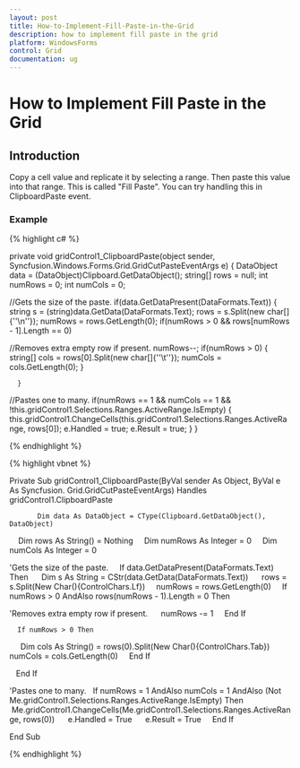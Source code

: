 ```yaml
---
layout: post
title: How-to-Implement-Fill-Paste-in-the-Grid
description: how to implement fill paste in the grid
platform: WindowsForms
control: Grid
documentation: ug
---
```


# How to Implement Fill Paste in the Grid

## Introduction

Copy a cell value and replicate it by selecting a range. Then paste this value into that range. This is called "Fill Paste". You can try handling this in ClipboardPaste event.

### Example

{% highlight c# %}



private void gridControl1_ClipboardPaste(object sender, Syncfusion.Windows.Forms.Grid.GridCutPasteEventArgs e)
{
      DataObject data = (DataObject)Clipboard.GetDataObject();
      string[] rows = null;
      int numRows = 0;
      int numCols = 0;


//Gets the size of the paste.
      if(data.GetDataPresent(DataFormats.Text))
      {
          string s = (string)data.GetData(DataFormats.Text);
          rows = s.Split(new char[]{''\n''});
          numRows = rows.GetLength(0);
          if(numRows > 0 && rows[numRows - 1].Length == 0)



//Removes extra empty row if present.
          numRows--; 
          if(numRows > 0)
          {
                   string[] cols = rows[0].Split(new char[]{''\t''});
                   numCols = cols.GetLength(0);
          }

      }


//Pastes one to many.
     if(numRows == 1 && numCols == 1 && !this.gridControl1.Selections.Ranges.ActiveRange.IsEmpty)
     {
          this.gridControl1.ChangeCells(this.gridControl1.Selections.Ranges.ActiveRange,
          rows[0]);
          e.Handled = true;
          e.Result = true;
     }
}

{% endhighlight  %}

{% highlight vbnet %}



Private Sub gridControl1_ClipboardPaste(ByVal sender As Object, ByVal e As Syncfusion. Grid.GridCutPasteEventArgs) Handles gridControl1.ClipboardPaste

           Dim data As DataObject = CType(Clipboard.GetDataObject(), DataObject)
           Dim rows As String() = Nothing
           Dim numRows As Integer = 0
           Dim numCols As Integer = 0


'Gets the size of the paste.
           If data.GetDataPresent(DataFormats.Text) Then
           Dim s As String = CStr(data.GetData(DataFormats.Text))
           rows = s.Split(New Char(){ControlChars.Lf})
           numRows = rows.GetLength(0)
           If numRows > 0 AndAlso rows(numRows - 1).Length = 0 Then



'Removes extra empty row if present.
                numRows -= 1 
           End If

      If numRows > 0 Then
          Dim cols As String() = rows(0).Split(New Char(){ControlChars.Tab})
          numCols = cols.GetLength(0)
     End If

   End If


'Pastes one to many.
  If numRows = 1 AndAlso numCols = 1 AndAlso (Not Me.gridControl1.Selections.Ranges.ActiveRange.IsEmpty) Then
      Me.gridControl1.ChangeCells(Me.gridControl1.Selections.Ranges.ActiveRange, rows(0))
      e.Handled = True
      e.Result = True
    End If

End Sub


{% endhighlight  %}
